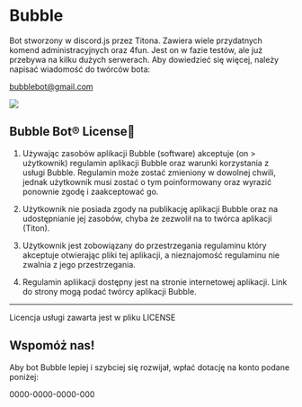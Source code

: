 # Bubble

Bot stworzony w discord.js przez Titona. Zawiera
wiele przydatnych komend administracyjnych oraz 4fun. 
Jest on w fazie testów, ale już przebywa na kilku dużych
serwerach.
Aby dowiedzieć się więcej, należy napisać wiadomość do twórców
bota:

bubblebot@gmail.com

[![](https://bubble.tk/bubble.png)](https://bubble.tk)



Bubble Bot® License🔰
--------------------------------------------------------------------------------------
1. Używając zasobów aplikacji Bubble (software) akceptuje (on > użytkownik) regulamin
aplikacji Bubble oraz warunki korzystania z usługi Bubble.
Regulamin może zostać zmieniony w dowolnej chwili, jednak użytkownik musi
zostać o tym poinformowany oraz wyrazić ponownie zgodę i zaakceptować go.

2. Użytkownik nie posiada zgody na publikację aplikacji Bubble oraz na udostępnianie
jej zasobów, chyba że zezwolił na to twórca aplikacji (Titon).

3. Użytkownik jest zobowiązany do przestrzegania regulaminu który akceptuje otwierając
pliki tej aplikacji, a nieznajomość regulaminu nie zwalnia z jego przestrzegania.

4. Regulamin apliikacji dostępny jest na stronie internetowej aplikacji.
Link do strony mogą podać twórcy aplikacji Bubble.
----------------------------------------------------------------------------------------

Licencja usługi zawarta jest w pliku LICENSE


Wspomóż nas!
-------------------------------------------------------------------------------------
Aby bot Bubble lepiej i szybciej się rozwijał, wpłać dotację na konto podane
poniżej:

0000-0000-0000-000
